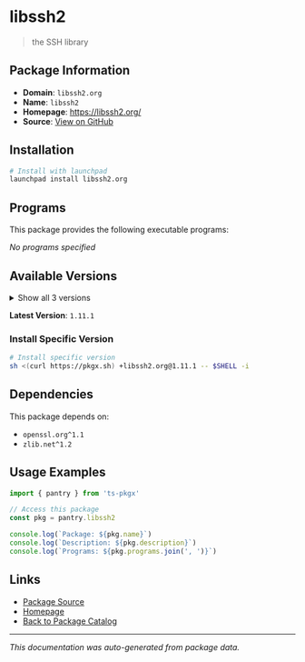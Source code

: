 # libssh2

> the SSH library

## Package Information

- **Domain**: `libssh2.org`
- **Name**: `libssh2`
- **Homepage**: https://libssh2.org/
- **Source**: [View on GitHub](https://github.com/pkgxdev/pantry/tree/main/projects/libssh2.org/package.yml)

## Installation

```bash
# Install with launchpad
launchpad install libssh2.org
```

## Programs

This package provides the following executable programs:

*No programs specified*

## Available Versions

<details>
<summary>Show all 3 versions</summary>

- `1.11.1`, `1.11.0`, `1.10.0`

</details>

**Latest Version**: `1.11.1`

### Install Specific Version

```bash
# Install specific version
sh <(curl https://pkgx.sh) +libssh2.org@1.11.1 -- $SHELL -i
```

## Dependencies

This package depends on:

- `openssl.org^1.1`
- `zlib.net^1.2`

## Usage Examples

```typescript
import { pantry } from 'ts-pkgx'

// Access this package
const pkg = pantry.libssh2

console.log(`Package: ${pkg.name}`)
console.log(`Description: ${pkg.description}`)
console.log(`Programs: ${pkg.programs.join(', ')}`)
```

## Links

- [Package Source](https://github.com/pkgxdev/pantry/tree/main/projects/libssh2.org/package.yml)
- [Homepage](https://libssh2.org/)
- [Back to Package Catalog](../../package-catalog.md)

---

*This documentation was auto-generated from package data.*
